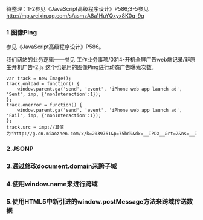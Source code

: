 待整理：1-2参见《JavaScript高级程序设计》P586;3-5参见<http://mp.weixin.qq.com/s/asmzA8a1HuYQxyx8K0q-9g>

### 1.图像Ping
参见《JavaScript高级程序设计》P586。

我们网站的业务逻辑——参见 工作业务事项/0314-开机全屏广告web端记录/非原生开机广告-2.js 这个也是用的图像Ping进行动态广告曝光次数。

```
var track = new Image();
track.onload = function() {
    window.parent.ga('send', 'event', 'iPhone web app launch ad', 'Sent', imp, {'nonInteraction':1});
};     
track.onerror = function() {
    window.parent.ga('send', 'event', 'iPhone web app launch ad', 'Fail', imp, {'nonInteraction':1});
};
track.src = imp;//其值为'http://g.cn.miaozhen.com/x/k=2039761&p=75bd9&dx=__IPDX__&rt=2&ns=__IP__&ni=__IESID__&v=__LOC__&xa=__ADPLATFORM__&tr=__REQUESTID__&o='
```
### 2.JSONP


### 3.通过修改document.domain来跨子域

### 4.使用window.name来进行跨域

### 5.使用HTML5中新引进的window.postMessage方法来跨域传送数据


